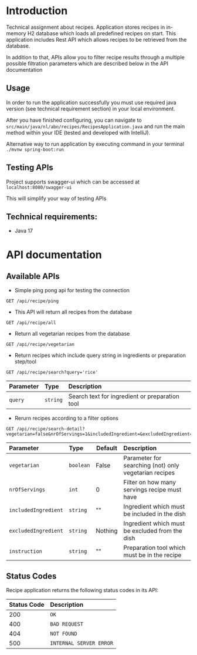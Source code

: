 # Introduction

Technical assignment about recipes. Application stores recipes in in-memory H2 database which loads all predefined recipes on start. This application includes Rest API which allows recipes to be retrieved from the database.

In addition to that, APIs allow you to filter recipe results through a multiple possible filtration parameters which are described below in the API documentation

## Usage

In order to run the application successfully you must use required java version (see technical requirement section) in your local environment.

After you have finished configuring, you can navigate to ```src/main/java/nl/abn/recipes/RecipesApplication.java``` and run the main method within your IDE (tested and developed with IntelliJ).

Alternative way to run application by executing command in your terminal ``` ./mvnw spring-boot:run```

## Testing APIs

Project supports swagger-ui which can be accessed at ```localhost:8080/swagger-ui```

This will simplify your way of testing APIs

## Technical requirements:

* Java 17

# API documentation

## Available APIs
* Simple ping pong api for testing the connection
```http
GET /api/recipe/ping
```
* This API will return all recipes from the database
```http
GET /api/recipe/all
```
* Return all vegetarian recipes from the database
```http
GET /api/recipe/vegetarian
```
* Return recipes which include query string in ingredients or preparation step/tool
```http
GET /api/recipe/search?query='rice'
```
| Parameter | Type     | Description                                    |
|:----------|:---------|:-----------------------------------------------|
| `query`   | `string` | Search text for ingredient or preparation tool |
* Rerurn recipes according to a filter options
```http
GET /api/recipe/search-detail?vegetarian=false&nrOfServings=1&includedIngredient=&excludedIngredient=peper&instruction=oven
```
| Parameter            | Type      | Default | Description                                           |
|:---------------------|:----------|---------|:------------------------------------------------------|
| `vegetarian`         | `boolean` | False   | Parameter for searching (not) only vegetarian recipes |
| `nrOfServings`       | `int`     | 0       | Filter on how many servings recipe must have          |
| `includedIngredient` | `string`  | ""      | Ingredient which must be included in the dish         |
| `excludedIngredient` | `string`  | Nothing | Ingredient which must be excluded from the dish       |
| `instruction`        | `string`  | ""      |  Preparation tool which must be in the recipe |

## Status Codes

Recipe application returns the following status codes in its API:

| Status Code | Description             |
|:------------|:------------------------|
| 200         | `OK`                    |
| 400         | `BAD REQUEST`           |
| 404         | `NOT FOUND`             |
| 500         | `INTERNAL SERVER ERROR` |

